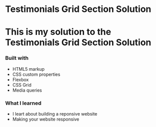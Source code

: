 # Testimonials Grid Section Solution 

# This is my solution to the Testimonials Grid Section Solution 

### Built with
- HTML5 markup
- CSS custom properties
- Flexbox
- CSS Grid
- Media queries

### What I learned
- I leart about building a reponsive website
- Making your website responsive
